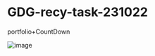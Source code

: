 # GDG-recy-task-231022
portfolio+CountDown 

![image]("C:\Users\hp\Downloads\Screenshot_14-12-2024_121212_127.0.0.1.jpeg")

